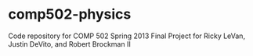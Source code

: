 comp502-physics
===============

Code repository for COMP 502 Spring 2013 Final Project for Ricky LeVan, Justin DeVito, and Robert Brockman II